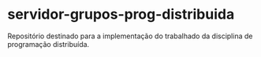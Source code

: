 # servidor-grupos-prog-distribuida
Repositório destinado para a implementação do trabalhado da disciplina de programação distribuída. 
